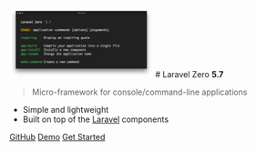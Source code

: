 <img src="cover.png" width="50%">
# Laravel Zero <strong>5.7</strong>

> Micro-framework for console/command-line applications

- Simple and lightweight
- Built on top of the [Laravel](https://laravel.com) components


[GitHub](https://github.com/laravel-zero/laravel-zero)
[Demo](https://www.youtube.com/watch?v=6H5eCphgqVc)
[Get Started](/README)


